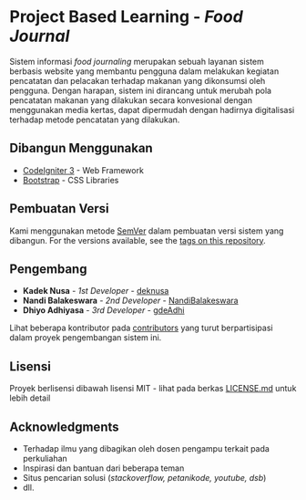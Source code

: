 # Project Based Learning - _Food Journal_

Sistem informasi _food journaling_ merupakan sebuah layanan sistem berbasis website yang membantu pengguna dalam melakukan kegiatan pencatatan dan pelacakan terhadap makanan yang dikonsumsi oleh pengguna.
Dengan harapan, sistem ini dirancang untuk merubah pola pencatatan makanan yang dilakukan secara konvesional dengan menggunakan media kertas, dapat dipermudah dengan hadirnya digitalisasi terhadap metode pencatatan yang dilakukan.

<!-- ## Getting Started

These instructions will get you a copy of the project up and running on your local machine for development and testing purposes. See deployment for notes on how to deploy the project on a live system. -->

<!-- ### Prerequisites

What things you need to install the software and how to install them

```
Give examples
```

### Installing

A step by step series of examples that tell you how to get a development env running

Say what the step will be

```
Give the example
```

And repeat

```
until finished
```

End with an example of getting some data out of the system or using it for a little demo

## Running the tests

Explain how to run the automated tests for this system

### Break down into end to end tests

Explain what these tests test and why

```
Give an example
```

### And coding style tests

Explain what these tests test and why

```
Give an example
```

## Deployment

Add additional notes about how to deploy this on a live system -->

## Dibangun Menggunakan

* [CodeIgniter 3](https://codeload.github.com/bcit-ci/CodeIgniter/zip/3.1.13) - Web Framework
* [Bootstrap](https://getbootstrap.com/) - CSS Libraries

<!-- ## Contributing

Please read [CONTRIBUTING.md](https://gist.github.com/PurpleBooth/b24679402957c63ec426) for details on our code of conduct, and the process for submitting pull requests to us. -->

## Pembuatan Versi

Kami menggunakan metode [SemVer](http://semver.org/) dalam pembuatan versi sistem yang dibangun. For the versions available, see the [tags on this repository](https://github.com/your/project/tags). 

## Pengembang

* **Kadek Nusa** - *1st Developer* - [deknusa](https://github.com/deknusa)
* **Nandi Balakeswara** - *2nd Developer* - [NandiBalakeswara](https://github.com/NandiBalakeswara)
* **Dhiyo Adhiyasa** - *3rd Developer* - [gdeAdhi](https://github.com/gdeAdhi)


Lihat beberapa kontributor pada [contributors](https://github.com/your/project/contributors) yang turut berpartisipasi dalam proyek pengembangan sistem ini.

## Lisensi

Proyek berlisensi dibawah lisensi MIT - lihat pada berkas [LICENSE.md](LICENSE.md) untuk lebih detail

## Acknowledgments

* Terhadap ilmu yang dibagikan oleh dosen pengampu terkait pada perkuliahan
* Inspirasi dan bantuan dari beberapa teman
* Situs pencarian solusi (_stackoverflow, petanikode, youtube, dsb_)
* dll.

